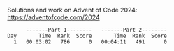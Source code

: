 Solutions and work on Advent of Code 2024:
https://adventofcode.com/2024

          -------Part 1--------   -------Part 2--------
    Day       Time  Rank  Score       Time  Rank  Score
      1   00:03:02   786      0   00:04:11   491      0
